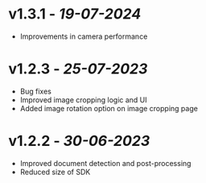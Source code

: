# **v1.3.1** - *19-07-2024*
- Improvements in camera performance

# **v1.2.3** - *25-07-2023*
- Bug fixes
- Improved image cropping logic and UI
- Added image rotation option on image cropping page

# **v1.2.2** - *30-06-2023*
- Improved document detection and post-processing
- Reduced size of SDK
